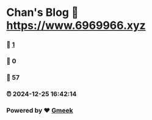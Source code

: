 # Chan's Blog :link: https://www.6969966.xyz 
### :page_facing_up: [1](https://www.6969966.xyz/tag.html) 
### :speech_balloon: 0 
### :hibiscus: 57 
### :alarm_clock: 2024-12-25 16:42:14 
### Powered by :heart: [Gmeek](https://github.com/Meekdai/Gmeek)
